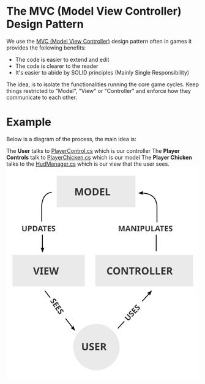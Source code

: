 ﻿# The MVC (Model View Controller) Design Pattern

We use the [MVC (Model View Controller)](https://en.wikipedia.org/wiki/Model%E2%80%93view%E2%80%93controller)
design pattern often in games it provides the following benefits:
* The code is easier to extend and edit 
* The code is clearer to the reader 
* It's easier to abide by SOLID principles (Mainly Single Responsibility)

The idea, is to isolate the functionalities running the core game cycles. 
Keep things restricted to "Model", "View" or "Controller"
and enforce how they communicate to each other.

# Example

Below is a diagram of the process, the main idea is:

The __User__ talks to [PlayerControl.cs](../../Assets/Scripts/Managers/PlayerControls.cs) which is our controller
The __Player Controls__ talk to [PlayerChicken.cs](../../Assets/Scripts/Characters/Chicken/PlayerChicken.cs) which is our model
The __Player Chicken__ talks to the [HudManager.cs](../../Assets/Scripts/Managers/HudManager.cs) which is our view that the user sees.
![MVC](Images/MVC-Process.svg.png)
